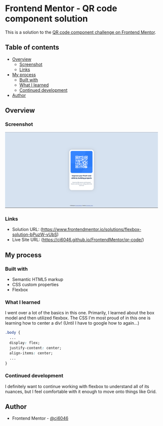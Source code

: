 # Frontend Mentor - QR code component solution

This is a solution to the [QR code component challenge on Frontend Mentor](https://www.frontendmentor.io/challenges/qr-code-component-iux_sIO_H).

## Table of contents

- [Overview](#overview)
  - [Screenshot](#screenshot)
  - [Links](#links)
- [My process](#my-process)
  - [Built with](#built-with)
  - [What I learned](#what-i-learned)
  - [Continued development](#continued-development)
- [Author](#author)

## Overview

### Screenshot

![](./images/qr-solution-screenshot.png)

### Links

- Solution URL: (https://www.frontendmentor.io/solutions/flexbox-solution-bPuzW-vUbS)
- Live Site URL: (https://cj6046.github.io/FrontendMentor/qr-code/)

## My process

### Built with

- Semantic HTML5 markup
- CSS custom properties
- Flexbox

### What I learned

I went over a lot of the basics in this one. Primarily, I learned about the box model and then utilized flexbox. The CSS I'm most proud of in this one is learning how to center a div! (Until I have to google how to again...)

```css
.body {
  ...
  display: flex;
  justify-content: center;
  align-items: center;
  ...
}
```

### Continued development

I definitely want to continue working with flexbox to understand all of its nuances, but I feel comfortable with it enough to move onto things like Grid.

## Author

- Frontend Mentor - [@cj6046](https://www.frontendmentor.io/profile/cj6046)

